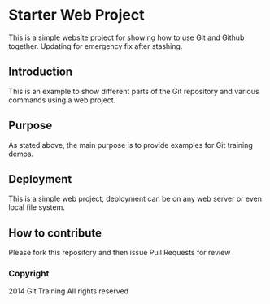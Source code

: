 # Starter Web Project 

This is a simple website project for showing how to use Git and Github together. Updating for emergency fix after stashing.


## Introduction

This is an example to show different parts of the Git repository and various commands using a web project.

## Purpose

As stated above, the main purpose is to provide examples for Git training demos.

## Deployment

This is a simple web project, deployment can be on any web server or even local file system.

## How to contribute

Please fork this repository and then issue Pull Requests for review 


### Copyright


2014 Git Training All rights reserved





